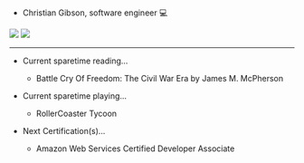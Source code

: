 - Christian Gibson, software engineer 💻


<div>

<img src="https://github-readme-stats.vercel.app/api/top-langs/?username=Christian-Gibson&layout=compact&langs_count=7&theme=transparent"/>   
<img src="https://github-readme-stats.vercel.app/api?username=Christian-Gibson&theme=transparent&hide_rank=true"/>
   
</div>

-----
                    
 - Current sparetime reading...
     - Battle Cry Of Freedom: The Civil War Era by James M. McPherson

- Current sparetime playing...
     - RollerCoaster Tycoon 

- Next Certification(s)...
     - Amazon Web Services Certified Developer Associate



<!---
Christian-Gibson/Christian-Gibson is a ✨ special ✨ repository because its `README.md` (this file) appears on your GitHub profile.
You can click the Preview link to take a look at your changes.
--->
